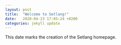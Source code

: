```yaml
---
layout: post
title:  "Welcome to Setlang!"
date:   2020-04-23 17:05:24 +0200
categories: jekyll update
---
```


This date marks the creation of the Setlang homepage.
